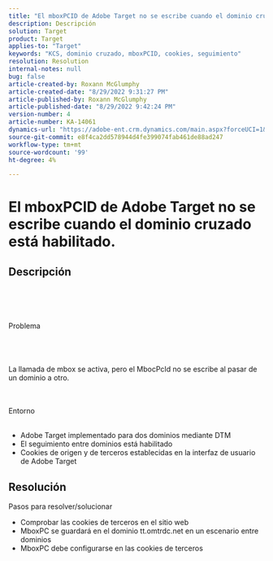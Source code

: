 ```yaml
---
title: "El mboxPCID de Adobe Target no se escribe cuando el dominio cruzado está habilitado."
description: Descripción
solution: Target
product: Target
applies-to: "Target"
keywords: "KCS, dominio cruzado, mboxPCID, cookies, seguimiento"
resolution: Resolution
internal-notes: null
bug: false
article-created-by: Roxann McGlumphy
article-created-date: "8/29/2022 9:31:27 PM"
article-published-by: Roxann McGlumphy
article-published-date: "8/29/2022 9:42:24 PM"
version-number: 4
article-number: KA-14061
dynamics-url: "https://adobe-ent.crm.dynamics.com/main.aspx?forceUCI=1&pagetype=entityrecord&etn=knowledgearticle&id=003243eb-e127-ed11-9db1-002248086d3d"
source-git-commit: e8f4ca2dd578944d4fe399074fab461de88ad247
workflow-type: tm+mt
source-wordcount: '99'
ht-degree: 4%

---
```


# El mboxPCID de Adobe Target no se escribe cuando el dominio cruzado está habilitado.

## Descripción

<br><br><br><br>Problema<br><br><br><br><br>
La llamada de mbox se activa, pero el MbocPcId no se escribe al pasar de un dominio a otro.


<br><br>Entorno<br><br>
- Adobe Target implementado para dos dominios mediante DTM
- El seguimiento entre dominios está habilitado
- Cookies de origen y de terceros establecidas en la interfaz de usuario de Adobe Target



## Resolución

Pasos para resolver/solucionar
- Comprobar las cookies de terceros en el sitio web
- MboxPC se guardará en el dominio tt.omtrdc.net en un escenario entre dominios
- MboxPC debe configurarse en las cookies de terceros





